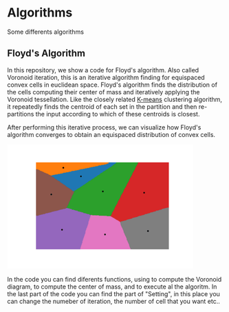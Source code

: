 # Algorithms
Some differents algorithms

## Floyd's Algorithm 

In this repository, we show a code for Floyd's algorithm. Also called Voronoid iteration, this is an iterative algorithm finding for equispaced convex
cells in euclidean space. Floyd's algorithm finds the distribution of the cells computing their center of mass and iteratively applying the Voronoid tessellation.
Like the closely related [K-means](https://en.wikipedia.org/wiki/K-means_clustering) clustering algorithm, it repeatedly finds the centroid of each set in the 
partition and then re-partitions the input according to which of these centroids is closest.

After performing this iterative process, we can visualize how Floyd's algorithm converges to obtain an equispaced distribution of convex cells. 

![Floyd iterations](/Floyd_Algorithm/Lloyd_algorithm_P350_S5_Dim2x2_I200_N8_frame1.gif)

In the code you can find diferents functions, using to compute the Voronoid diagram, to compute the center of mass, and to execute al the algoritm. In the 
last part of the code you can find the part of "Setting", in this place you can change the numeber of iteration, the number of cell that you want etc.. 
